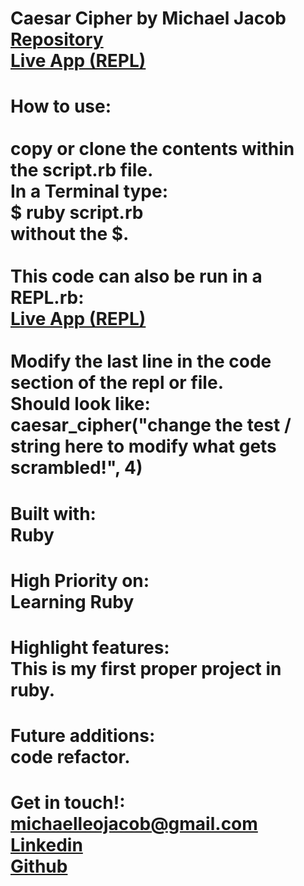 # Caesar Cipher by Michael Jacob<br><a href="https://github.com/Michaelleojacob/pemdas" target="_blank">Repository</a><br><a href="https://replit.com/@Michaelleojacob/mjcaesarcipher#main.rb" target="blank">Live App (REPL)</a>

# How to use:<br><br>copy or clone the contents within the script.rb file.<br>In a Terminal type:<br>$ ruby script.rb<br> without the $.<br><br>This code can also be run in a REPL.rb:<br><a href="https://replit.com/@Michaelleojacob/mjcaesarcipher#main.rb" target="blank">Live App (REPL)</a><br><br>Modify the last line in the code section of the repl or file.<br>Should look like: <br>caesar_cipher("change the test / string here to modify what gets scrambled!", 4)

# Built with:<br>Ruby

# High Priority on:<br>Learning Ruby

# Highlight features:<br>This is my first proper project in ruby.

# Future additions:<br>code refactor.

# Get in touch!:<br> michaelleojacob@gmail.com<br><a href="https://www.linkedin.com/public-profile/in/michael-leo-jacob" target="_blank">Linkedin</a><br><a href="https://https://github.com/Michaelleojacob" target="_blank">Github</a>
